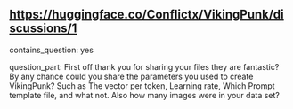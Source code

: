 ## https://huggingface.co/Conflictx/VikingPunk/discussions/1

contains_question: yes

question_part: 
First off thank you for sharing your files they are fantastic? By any chance could you share the parameters you used to create VikingPunk? Such as The vector per token, Learning rate, Which Prompt template file, and what not. Also how many images were in your data set?